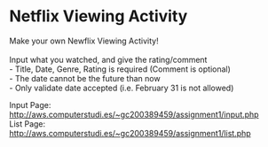 <h1> Netflix Viewing Activity </h1>
<p> Make your own Newflix Viewing Activity!
<br><br>
Input what you watched, and give the rating/comment
<br>
- Title, Date, Genre, Rating is required (Comment is optional)
<br>
- The date cannot be the future than now
<br>
- Only validate date accepted (i.e. February 31 is not allowed)
</p>
<p>
Input Page: <a href="http://aws.computerstudi.es/~gc200389459/assignment1/input.php" target="_blank"> http://aws.computerstudi.es/~gc200389459/assignment1/input.php </a> 
<br> 
List Page: <a href="http://aws.computerstudi.es/~gc200389459/assignment1/list.php" target="_blank"> http://aws.computerstudi.es/~gc200389459/assignment1/list.php </a> 
</p>